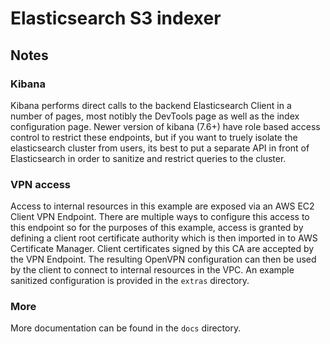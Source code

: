 # Elasticsearch S3 indexer

## Notes

### Kibana

Kibana performs direct calls to the backend Elasticsearch Client in a number of pages, most notibly the DevTools page as well as the index configuration page. Newer version of kibana (7.6+) have role based access control to restrict these endpoints, but if you want to truely isolate the elasticsearch cluster from users, its best to put a separate API in front of Elasticsearch in order to sanitize and restrict queries to the cluster.

### VPN access

Access to internal resources in this example are exposed via an AWS EC2 Client VPN Endpoint. There are multiple ways to configure this access to this endpoint so for the purposes of this example, access is granted by defining a client root certificate authority which is then imported in to AWS Certificate Manager. Client certificates signed by this CA are accepted by the VPN Endpoint. The resulting OpenVPN configuration can then be used by the client to connect to internal resources in the VPC. An example sanitized configuration is provided in the `extras` directory.

### More

More documentation can be found in the `docs` directory.